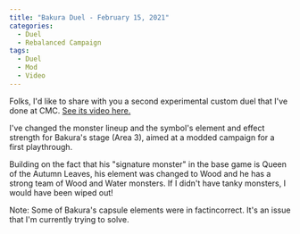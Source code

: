 ```yaml
---
title: "Bakura Duel - February 15, 2021"
categories:
  - Duel
  - Rebalanced Campaign
tags:
  - Duel
  - Mod
  - Video
---
```


Folks, I'd like to share with you a second experimental custom duel that I've done at CMC. [See its video here.](https://www.youtube.com/watch?v=UCCri2_LBbk)

I've changed the monster lineup and the symbol's element and effect strength for Bakura's stage (Area 3), aimed at a modded campaign for a first playthrough.

Building on the fact that his "signature monster" in the base game is Queen of the Autumn Leaves, his element was changed to Wood and he has a strong team of Wood and Water monsters. If I didn't have tanky monsters, I would have been wiped out!

Note: Some of Bakura's capsule elements were in factincorrect. It's an issue that I'm currently trying to solve.

<script type='text/javascript' src='https://storage.ko-fi.com/cdn/widget/Widget_2.js'></script><script type='text/javascript'>kofiwidget2.init('Support Me on Ko-fi', '#000000', 'J3J146LLW');kofiwidget2.draw();</script> 

